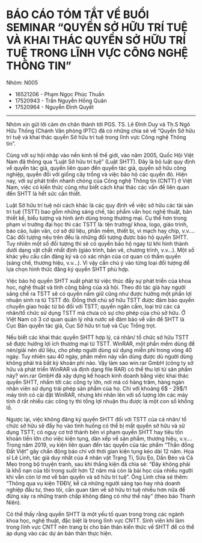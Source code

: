 # BÁO CÁO TÓM TẮT VỀ BUỔI SEMINAR “QUYỀN SỞ HỮU TRÍ TUỆ VÀ KHAI THÁC QUYỀN SỞ HỮU TRÍ TUỆ TRONG LĨNH VỰC CÔNG NGHỆ THÔNG TIN”

Nhóm: N005

- 16521206 - Phạm Ngọc Phúc Thuần
- 17520943 - Trần Nguyễn Hồng Quân
- 17520964 - Nguyễn Đình Quyết

---

Nhóm xin gửi lời cảm ơn chân thành tới PGS. TS. Lê Đình Duy và Th.S Ngô Hữu Thống (Chánh Văn phòng IPTC) đã có những chia sẻ về “Quyền Sở hữu trí tuệ và khai thác quyền Sở hữu trí tuệ trong lĩnh vực Công nghệ Thông tin”.

Cùng với sự hội nhập vào nền kinh tế thế giới, vào năm 2005, Quốc Hội Việt Nam đã thông qua “Luật Sở hữu trí tuệ” (Luật SHTT). Đây là bộ luật quy định về quyền tác giả, quyền liên quan đến quyền tác giả, quyền sở hữu công nghiệp, quyền đối với giống cây trồng và việc bảo hộ các quyền đó. Hiện nay, với sự phát triển nhanh chóng của Công nghệ Thông tin (CNTT) ở Việt Nam, việc có kiến thức cũng như biết cách khai thác các vấn đề liên quan đến SHTT là hết sức cần thiết.

Luật Sở hữu trí tuệ nói cách khác là các quy định về việc sở hữu các tài sản trí tuệ (TSTT) bao gồm những sáng chế, tác phẩm văn học nghệ thuật, bản thiết kế, biểu tượng và hình ảnh dùng trong thương mại. Cụ thể hơn trong phạm vi trường đại học thì các TSTT là: tên trường/ khoa, logo, giáo trình, báo cáo, luận văn, cơ sở dữ liệu, phần mềm, thiết bị, vi mạch hay chip, v.v…. Các đối tượng nêu trên đều là những đối tượng được bảo hộ quyền SHTT. Tuy nhiên một số đối tượng thì sẽ có quyền bảo hộ ngay từ khi hình thành dưới dạng vật chất nhất định (giáo trình, bản vẽ, chương trình, v.v…). Một số khác yêu cầu cần đăng ký và có xác nhận của cơ quan có thẩm quyền (sáng chế, thương hiệu, v.v…). Vì vậy cần chú ý vào từng loại đối tượng để lựa chọn hình thức đăng ký quyền SHTT phù hợp.

Việc bảo hộ quyền SHTT xuất phát từ việc thúc đẩy sự phát triển của khoa học, nghệ thuật và tính công bằng của xã hội. Theo đó tác giả hay người sáng chế ra TSTT sẽ có quyền nắm giữ cũng như được hưởng một phần lợi nhuận sinh ra từ TSTT đó. Đồng thời chủ sở hữu TSTT được đảm bảo quyền chuyển giao hoặc từ bỏ đối với TSTT; quyền ngăn cấm, loại trừ các cá nhân/tổ chức sử dụng TSTT mà chưa có sự cho phép của chủ sở hữu. Ở Việt Nam có 3 cơ quan quản lý nhà nước sẽ đảm bảo về vấn đề SHTT là Cục Bản quyền tác giả, Cục Sở hữu trí tuệ và Cục Trồng trọt.

Nếu biết các khai thác quyền SHTT hợp lý, cá nhân/ tổ chức sở hữu TSTT sẽ được hưởng lợi ích thương mại từ TSTT. WinRAR, một phần mềm dùng để nén/giải nén dữ liệu, cho phép người dùng sử dụng miễn phí trong vòng 40 ngày. Tuy nhiên sau 40 ngày, phần mềm này vẫn dùng được dù người dùng không phải trả bất kỳ khoản phí nào. Vậy làm sao win.rar GmbH (công ty sở hữu và phát triển WinRAR và định dạng file RAR) có thể thu lợi từ sản phẩm này? win.rar GmbH đã xây dựng kế hoạch kinh doanh bằng việc khai thác quyền SHTT, nhắm tới các công ty lớn, nơi mà có hàng trăm, hàng ngàn nhân viên sử dụng trái phép sản phẩm của họ. Chỉ với khoảng 6$ - 29$/1 máy tính có cài đặt WinRAR, nhưng khi nhân lên với số lượng lớn các máy tính ở rất nhiều các công ty thì tổng lợi nhuận thu được là một con số khổng lồ.

Ngược lại, việc không đăng ký quyền SHTT đối với TSTT của cá nhân/ tổ chức sở hữu sẽ đẩy họ vào tình huống có thể bị mất quyền sở hữu và sử dụng TSTT; có nguy cơ trở thành bên vi phạm quyền SHTT hay tiêu tốn khoản tiền lớn cho việc kiện tụng, dàn xếp về sản phẩm, thương hiệu, v.v…. Trong năm 2019, vụ kiện liên quan đến tác quyền của tác phẩm “Thần đồng Đất Việt” gây chấn động báo chí với thời gian kiện tụng kéo dài 12 năm. Họa sĩ Lê Linh, tác giả duy nhất của 4 nhân vật Trạng Tí, Sửu Ẹo, Dần Béo và Cả Mẹo trong bộ truyện tranh, sau khi thắng kiện đã chia sẻ: “Đây không phải là khổ nạn của tôi trong suốt hơn 12 năm mà còn là bài học của nhiều người khi vẫn còn lơ mơ về bản quyền và sở hữu trí tuệ”. Ông Linh chia sẻ thêm: “Thông qua vụ kiện TĐĐV, kể cả những người sáng tạo hay nhà doanh nghiệp đầu tư, theo tôi, cần quan tâm về sở hữu trí tuệ nhiều hơn nữa để đừng xảy ra những tranh chấp không đáng có như thế này” (theo báo Thanh Niên).

Có thể thấy rằng quyền SHTT là một yếu tố quan trong trong các ngành khoa học, nghệ thuật, đặc biệt là trong lĩnh vực CNTT. Sinh viên khi làm trong lĩnh vực CNTT nên trang bị cho bản thân kiến thức về SHTT để có thể áp dụng vào các dự án bản thân thực hiện.
